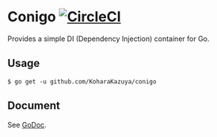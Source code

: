 # Conigo [![CircleCI](https://circleci.com/gh/KoharaKazuya/conigo.svg?style=svg)](https://circleci.com/gh/KoharaKazuya/conigo)

Provides a simple DI (Dependency Injection) container for Go.

## Usage

```console
$ go get -u github.com/KoharaKazuya/conigo
```

## Document

See [GoDoc](https://godoc.org/github.com/KoharaKazuya/conigo).
